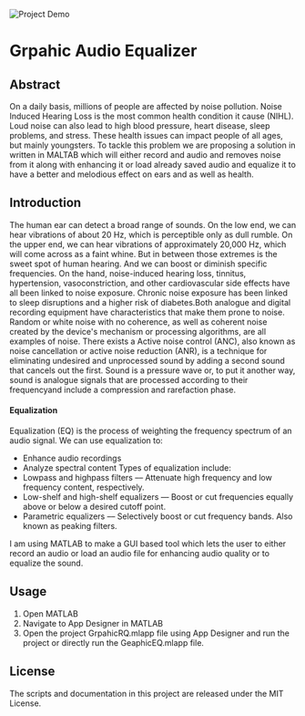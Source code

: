 <!-- <br>
<p align="center">
    <img src="https://github.com/MLSA-UETP/HacktoberFest-22/blob/main/Audio-Equalizer/EQ_demo.png/" alt="Project Demo">
</p>
<br> -->
![Project Demo](/EQ_demo.png?raw=true)

# Grpahic Audio Equalizer

## Abstract

On a daily basis, millions of people are affected by noise pollution. Noise Induced Hearing Loss is the most common health condition it cause (NIHL). Loud noise can also lead to high blood pressure, heart disease, sleep problems, and stress. These health issues can impact people of all ages, but mainly youngsters. To tackle this problem we are proposing a solution in written in MALTAB which will either record and audio and removes noise from it along with enhancing it or load already saved audio and equalize it to have a better and melodious effect on ears and as well as health.

## Introduction

The human ear can detect a broad range of sounds. On the low end, we can hear vibrations of about 20 Hz, which is perceptible only as dull rumble. On the upper end, we can hear vibrations of approximately 20,000 Hz, which will come across as a faint whine. But in between those extremes is the sweet spot of human hearing. And we can boost or diminish specific frequencies. On the hand, noise-induced hearing loss, tinnitus, hypertension, vasoconstriction, and other cardiovascular side effects have all been linked to noise exposure. Chronic noise exposure has been linked to sleep disruptions and a higher risk of diabetes.Both analogue and digital recording equipment have characteristics that make them prone to noise. Random or white noise with no coherence, as well as coherent noise created by the device's mechanism or processing algorithms, are all examples of noise. There exists a Active noise control (ANC), also known as noise cancellation or active noise reduction (ANR), is a technique for eliminating undesired and unprocessed sound by adding a second sound that cancels out the first. Sound is a pressure wave or, to put it another way, sound is analogue signals that are processed according to their frequencyand include a compression and rarefaction phase.

#### Equalization

Equalization (EQ) is the process of weighting the frequency spectrum of an audio signal.
We can use equalization to:

- Enhance audio recordings
- Analyze spectral content
  Types of equalization include:
- Lowpass and highpass filters –– Attenuate high frequency and low frequency content,
  respectively.
- Low-shelf and high-shelf equalizers –– Boost or cut frequencies equally above or below a
  desired cutoff point.
- Parametric equalizers –– Selectively boost or cut frequency bands. Also known as
  peaking filters.

I am using MATLAB to make a GUI based tool which lets the user to either record an audio or
load an audio file for enhancing audio quality or to equalize the sound.

## Usage

1. Open MATLAB
2. Navigate to App Designer in MATLAB
3. Open the project GrpahicRQ.mlapp file using App Designer and run the project or directly run the GeaphicEQ.mlapp file.

## License

The scripts and documentation in this project are released under the MIT License.

